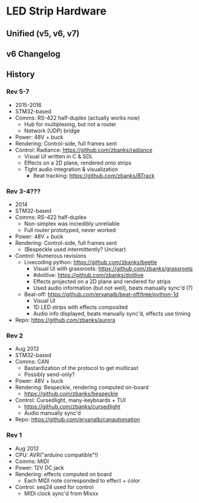 LED Strip Hardware
==================

Unified (v5, v6, v7)
------------

v6 Changelog
------------

History
-------

### Rev 5-7

- 2015-2016
- STM32-based
- Comms: RS-422 half-duplex (actually works now)
    - Hub for multiplexing, but not a router
    - Network (UDP) bridge
- Power: 48V + buck
- Rendering: Control-side, full frames sent
- Control: Radiance: https://github.com/zbanks/radiance
    - Visual UI written in C & SDL
    - Effects on a 2D plane, rendered onto strips
    - Tight audio integration & visualization
        - Beat tracking: https://github.com/zbanks/BTrack

### Rev 3-4???

- 2014
- STM32-based
- Comms: RS-422 half-duplex
    - Non-simplex was incredibly unreliable
    - Full router prototyped, never worked
- Power: 48V + buck
- Rendering: Control-side, full frames sent
    - (Bespeckle used intermittently? Unclear)
- Control: Numerous revisions
    - Livecoding python: https://github.com/zbanks/beetle
        - Visual UI with grassroots: https://github.com/zbanks/grassroots
        - #doitlive: https://github.com/zbanks/doitlive
        - Effects projected on a 2D plane and rendered for strips
        - Used audio information (but not well), beats manually sync'd (?)
    - Beat-off: https://github.com/ervanalb/beat-off/tree/python-1d
        - Visual UI
        - 1D LED strips with effects composited
        - Audio info displayed, beats manually sync'd, effects use timing
- Repo: https://github.com/zbanks/aurora

### Rev 2

- Aug 2013
- STM32-based
- Comms: CAN
    - Bastardization of the protocol to get multicast
    - Possibly send-only?
- Power: 48V + buck
- Rendering: Bespeckle, rendering computed on-board
    - https://github.com/zbanks/bespeckle
- Control: Cursedlight, many-keyboards + TUI
    - https://github.com/zbanks/cursedlight
    - Audio manually sync'd
- Repo: https://github.com/ervanalb/canautomation

### Rev 1

- Aug 2012
- CPU: AVR("arduino compatible"!)
- Comms: MIDI
- Power: 12V DC jack
- Rendering: effects computed on board
    - Each MIDI note corresponded to effect + color
- Control: seq24 used for control
    - MIDI clock sync'd from Mixxx

